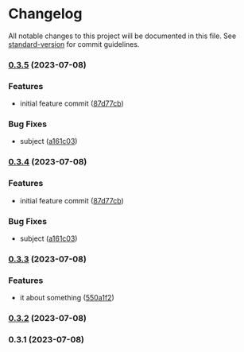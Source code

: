 # Changelog

All notable changes to this project will be documented in this file. See [standard-version](https://github.com/conventional-changelog/standard-version) for commit guidelines.

### [0.3.5](https://github.com/umtdlgc/version-control/compare/v0.3.3...v0.3.5) (2023-07-08)


### Features

* initial feature commit ([87d77cb](https://github.com/umtdlgc/version-control/commit/87d77cb886e6ecd98674ef9568cfd142de9314ff))


### Bug Fixes

* subject ([a161c03](https://github.com/umtdlgc/version-control/commit/a161c030720b1bf7591001495eabb07717b1c8a2))

### [0.3.4](https://github.com/umtdlgc/version-control/compare/v0.3.3...v0.3.4) (2023-07-08)


### Features

* initial feature commit ([87d77cb](https://github.com/umtdlgc/version-control/commit/87d77cb886e6ecd98674ef9568cfd142de9314ff))


### Bug Fixes

* subject ([a161c03](https://github.com/umtdlgc/version-control/commit/a161c030720b1bf7591001495eabb07717b1c8a2))

### [0.3.3](https://github.com/umtdlgc/version-control/compare/v0.3.2...v0.3.3) (2023-07-08)


### Features

* it about something ([550a1f2](https://github.com/umtdlgc/version-control/commit/550a1f282830a9647d30125bfd57ecee4fc3bb03))

### [0.3.2](https://github.com/umtdlgc/version-control/compare/v0.3.1...v0.3.2) (2023-07-08)

### 0.3.1 (2023-07-08)

